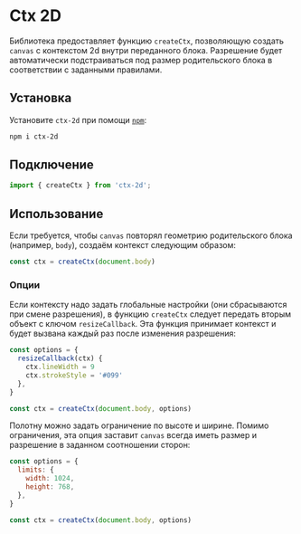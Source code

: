 # Ctx 2D

Библиотека предоставляет функцию `createCtx`, позволяющую создать `canvas` с контекстом 2d внутри переданного блока.
Разрешение будет автоматически подстраиваться под размер родительского блока в соответствии с заданными правилами.

## Установка

Установите `ctx-2d` при помощи [`npm`](https://www.npmjs.com/):

```bash
npm i ctx-2d
```

## Подключение

```javascript
import { createCtx } from 'ctx-2d';
```

## Использование

Если требуется, чтобы `canvas` повторял геометрию родительского блока (например, `body`),
создаём контекст следующим образом:

```javascript
const ctx = createCtx(document.body)
```

### Опции

Если контексту надо задать глобальные настройки (они сбрасываются при смене разрешения), в функцию `createCtx`
следует передать вторым объект с ключом `resizeCallback`. Эта функция принимает контекст и будет вызвана каждый раз
после изменения разрешения:

```javascript
const options = {
  resizeCallback(ctx) {
    ctx.lineWidth = 9
    ctx.strokeStyle = '#099'
  },
}

const ctx = createCtx(document.body, options)
```

Полотну можно задать ограничение по высоте и ширине. Помимо ограничения, эта опция заставит `canvas` всегда
иметь размер и разрешение в заданном соотношении сторон:

```javascript
const options = {
  limits: {
    width: 1024,
    height: 768,
  },
}

const ctx = createCtx(document.body, options)
```
